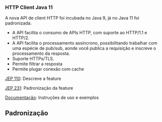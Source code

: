 ### HTTP Client Java 11

A nova API de client HTTP foi incubada no Java 9, já no Java 11 foi padronizada.
- A API facilita o consumo de APIs HTTP, com suporte ao HTTP/1.1 e HTTP/2.
- A API facilita o processamento assíncrono, possibilitando trabalhar com uma espécie de pub/sub, aonde você publica a requisição e inscreve o processamento da resposta.
- Suporte HTTPs/TLS.
- Permite filtrar a resposta
- Permite plugar conexão com cache

[JEP 110](https://openjdk.java.net/jeps/110): Descreve a feature

[JEP 231](https://openjdk.java.net/jeps/321): Padronização da feature

[Documentação](http://openjdk.java.net/groups/net/httpclient/): Instruções de uso e exemplos

## Padronização

